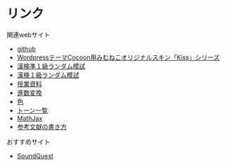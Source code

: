 # リンク
関連webサイト
- [github](https://github.com/mimneko)
- [WordpressテーマCocoon用みむねこオリジナルスキン「Kiss」シリーズ](https://mimneko.github.io/Kiss-Skins/)
- [漢検準１級ランダム模試](https://mimneko.github.io/kanken-semi1/)
- [漢検１級ランダム模試](https://mimneko.github.io/kanken-1/)
- [授業資料](https://mimneko.github.io/classroom/)
- [進数変換](https://mimneko.github.io/radix/)
- [色](https://mimneko.github.io/color/)
- [トーン一覧](https://mimneko.github.io/color/tone/)
- [MathJax](https://mimneko.github.io/mimneko-note/math.html)
- [参考文献の書き方](https://mimneko.github.io/mimneko-note/reference.html)

おすすめサイト
- [SoundQuest](https://soundquest.jp/quest/)
